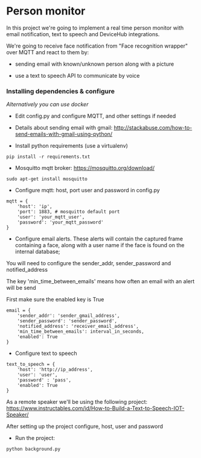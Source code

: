 # Person monitor


In this project we're going to implement a real time person monitor with email notification,
text to speech and DeviceHub integrations.

We're going to receive face notification from "Face recognition wrapper" over MQTT and react
to them by:

- sending email with known/unknown person along with a picture

- use a text to speech API to communicate by voice 



### Installing dependencies & configure

*Alternatively you can use docker*

* Edit config.py and configure MQTT, and other settings if needed

* Details about sending email with gmail: http://stackabuse.com/how-to-send-emails-with-gmail-using-python/

* Install python requirements (use a virtualenv)
````
pip install -r requirements.txt
````

* Mosquitto mqtt broker: https://mosquitto.org/download/

````
sudo apt-get install mosquitto
````

* Configure mqtt: host, port user and password in config.py

````
mqtt = {
    'host': 'ip',
    'port': 1883, # mosquitto default port
    'user': 'your_mqtt_user',
    'password': 'your_mqtt_password'
}
````


* Configure email alerts. These alerts will contain the captured frame containing a face, along with a user name if the 
face is found on the internal database;

You will need to configure the sender_addr, sender_password and notified_address

The key 'min_time_between_emails' means how often an email with an alert will be send

First make sure the enabled key is True

````
email = {
    'sender_addr': 'sender_gmail_address',
    'sender_password': 'sender_password',
    'notified_address': 'receiver_email_address',
    'min_time_between_emails': interval_in_seconds,
    'enabled': True
}
````

* Configure text to speech

````
text_to_speech = {
    'host': 'http://ip_address',
    'user': 'user',
    'password' : 'pass',
    'enabled': True
}
````

As a remote speaker we'll be using the following project: https://www.instructables.com/id/How-to-Build-a-Text-to-Speech-IOT-Speaker/

After setting up the project configure, host, user and password

* Run the project:

````
python background.py
````